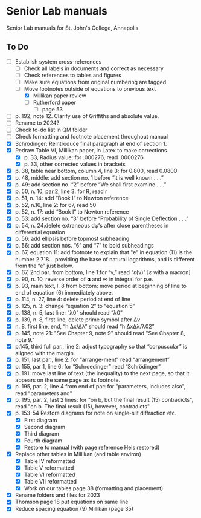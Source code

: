 # Senior Lab manuals
 Senior Lab manuals for St. John's College, Annapolis

 ## To Do
- [ ] Establish system cross-references
    - [ ] Check all labels in documents and correct as necessary
    - [ ] Check references to tables and figures
    - [ ] Make sure equations from original numbering are tagged
    - [ ] Move footnotes outside of equations to previous text
        - [x] Millikan paper review
        - [ ] Rutherford paper
            - [ ] page 53 
- [ ] p. 192, note 12. Clarify use of Griffiths and absolute value.
- [ ] Rename to 2024?
- [ ] Check to-do list in QM folder
- [ ] Check formatting and footnote placement throughout manual
- [x] Schrödinger: Reintroduce final paragraph at end of section 1.
- [x] Redraw Table VI, Millikan paper, in Latex to make corrections.
    - [x] p. 33, Radius value: for .000276, read .0000276
    - [x] p. 33, other corrected values in brackets
- [x] p. 38, table near bottom, column 4, line 3: for 0.800, read 0.0800
- [x] p. 48, middle: add section no. 1 before “it is well known . . .”
- [x] p. 49: add section no. “2” before “We shall first examine . . .”
- [x] p. 50, n. 10, par.2, line 3: for R, read r
- [x] p. 51, n. 14: add “Book I” to Newton reference
- [x] p. 52, n.16, line 2: for 67, read 50
- [x] p. 52, n. 17: add “Book I” to Newton reference
- [x] p. 53: add section no. “3” before “Probability of Single Deflection . . .”
- [x] p. 54, n. 24:delete extraneous dφ’s after close parentheses in differential equation
- [x] p. 56: add ellipsis before topmost subheading
- [x] p. 56: add section nos. “6” and “7” to bold subheadings
- [x] p. 67, equation 11: add footnote to explain that "e" in equation (11) is the number 2.718... providing the base of natural logarithms, and is different from the “e” just below.
- [x] p. 67, 2nd par. from bottom, line 1:for “ν,” read “ε(ν)” [ε with a macron]
- [x] p. 90, n. 10, reverse order of 𝛂 and ∞ in integral for p.e.
- [x] p. 93, main text, l. 8 from bottom: move period at beginning of line to end of equation (6) immediately above.
- [x] p. 114, n. 27, line 4: delete period at end of line
- [x] p. 125, n. 3: change “equation 2” to “equation 5”
- [x] p. 138, n. 5, last line: “λ0” should read “λ0”
- [x] p. 139, n. 8, first line, delete prime symbol after Δv
- [x] n. 8, first line, end, “h Δx/Δλ” should read “h ΔxΔλ/λ02”
- [x] p. 145, note 21: "See Chapter 9, note 9" should read "See Chapter 8, note 9."
- [x] p.145, third full par., line 2: adjust typography so that “corpuscular” is aligned with the margin.
- [x] p. 151, last par., line 2: for “arrange-ment” read “arrangement”
- [x] p. 155, par 1, line 6: for “Schroedinger” read “Schrödinger”
- [x] p. 191: move last line of text (the inequality) to the next page, so that it appears on the same page as its footnote.
- [x] p. 195, par. 2, line 4 from end of par: for "parameters, includes also", read "parameters and"
- [x] p. 195, par. 2, last 2 lines: for "on b, but the final result (15) contradicts", read "on b. The final result (15), however, contradicts"
- [x] p. 153-54 Restore diagrams for note on single-slit diffraction etc.
    - [x] First diagram
    - [x] Second diagram
    - [x] Third diagram
    - [x] Fourth diagram
    - [x] Restore to manual (with page reference Heis restored)
- [x] Replace other tables in Millikan (and table environ)
    - [x] Table IV reformatted
    - [x] Table V reformatted
    - [x] Table VI reformatted
    - [x] Table VII reformatted
    - [x] Work on our tables page 38 (formatting and placement)
- [x] Rename folders and files for 2023
- [x] Thomson page 18 put equations on same line
- [x] Reduce spacing equation (9) Millikan (page 35)
